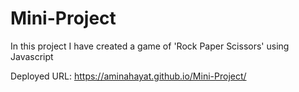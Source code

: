 # Mini-Project
In this project I have created a game of 'Rock Paper Scissors' using Javascript

Deployed URL: https://aminahayat.github.io/Mini-Project/ 

